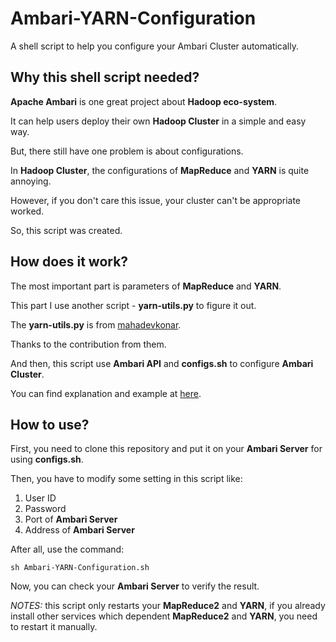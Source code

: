# Ambari-YARN-Configuration

A shell script to help you configure your Ambari Cluster automatically.

## Why this shell script needed?

**Apache Ambari** is one great project about **Hadoop eco-system**.

It can help users deploy their own **Hadoop Cluster** in a simple and easy way.

But, there still have one problem is about configurations.

In **Hadoop Cluster**, the configurations of **MapReduce** and **YARN** is quite annoying.

However, if you don't care this issue, your cluster can't be appropriate worked.

So, this script was created.


## How does it work?

The most important part is parameters of **MapReduce** and **YARN**.

This part I use another script - **yarn-utils.py** to figure it out.

The **yarn-utils.py** is from [mahadevkonar](https://github.com/mahadevkonar/ambari-yarn-utils).

Thanks to the contribution from them.

And then, this script use **Ambari API** and **configs.sh** to configure **Ambari Cluster**.

You can find explanation and example at [here](https://cwiki.apache.org/confluence/display/AMBARI/API+usage+scenarios%2C+troubleshooting%2C+and+other+FAQs).


## How to use?

First, you need to clone this repository and put it on your **Ambari Server** for using **configs.sh**.

Then, you have to modify some setting in this script like:

1. User ID
2. Password
3. Port of **Ambari Server**
4. Address of **Ambari Server**

After all, use the command:

```
sh Ambari-YARN-Configuration.sh
```

Now, you can check your **Ambari Server** to verify the result.

*NOTES:* this script only restarts your **MapReduce2** and **YARN**, if you already install other services which dependent **MapReduce2** and **YARN**, you need to restart it manually.



